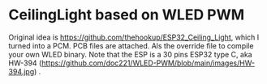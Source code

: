 # CeilingLight based on WLED PWM
Original idea is https://github.com/thehookup/ESP32_Ceiling_Light, which I turned into a PCM.
PCB files are attached.
Als the override file to compile your own WLED binary.
Note that the ESP is a 30 pins ESP32 type C, aka HW-394 (https://github.com/doc221/WLED-PWM/blob/main/images/HW-394.jpg) .
